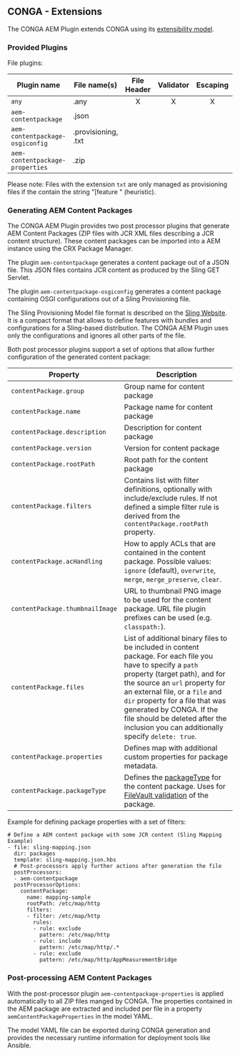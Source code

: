 ## CONGA - Extensions

The CONGA AEM Plugin extends CONGA using its [extensibility model][conga-extensibility].


### Provided Plugins

File plugins:

| Plugin name                     | File name(s)        | File Header | Validator | Escaping | Post Processor |
|---------------------------------|---------------------|:-----------:|:---------:|:--------:|:--------------:|
| `any`                           | .any                | X           | X         | X        |                |
| `aem-contentpackage`            | .json               |             |           |          | X              |
| `aem-contentpackage-osgiconfig` | .provisioning, .txt |             |           |          | X              |
| `aem-contentpackage-properties` | .zip                |             |           |          | X              |

Please note: Files with the extension `txt` are only managed as provisioning files if the contain the string "[feature " (heuristic).


### Generating AEM Content Packages

The CONGA AEM Plugin provides two post processor plugins that generate AEM Content Packages (ZIP files with JCR XML files describing a JCR content structure). These content packages can be imported into a AEM instance using the CRX Package Manager.

The plugin `aem-contentpackage` generates a content package out of a JSON file. This JSON files contains JCR content as produced by the Sling GET Servlet.

The plugin `aem-contentpackage-osgiconfig` generates a content package containing OSGI configurations out of a Sling Provisioning file.

The Sling Provisioning Model file format is described on the [Sling Website][sling-provisioning]. It is a compact format that allows to define features with bundles and configurations for a Sling-based distribution. The CONGA AEM Plugin uses only the configurations and ignores all other parts of the file.

Both post processor plugins support a set of options that allow further configuration of the generated content package:

| Property                        | Description
|---------------------------------|-------------
| `contentPackage.group`          | Group name for content package
| `contentPackage.name`           | Package name for content package
| `contentPackage.description`    | Description for content package
| `contentPackage.version`        | Version for content package
| `contentPackage.rootPath`       | Root path for the content package
| `contentPackage.filters`        | Contains list with filter definitions, optionally with include/exclude rules. If not defined a simple filter rule is derived from the `contentPackage.rootPath` property.
| `contentPackage.acHandling`     | How to apply ACLs that are contained in the content package. Possible values: `ignore` (default), `overwrite`, `merge`, `merge_preserve`, `clear`.
| `contentPackage.thumbnailImage` | URL to thumbnail PNG image to be used for the content package. URL file plugin prefixes can be used (e.g. `classpath:`).
| `contentPackage.files`          | List of additional binary files to be included in content package. For each file you have to specify a `path` property (target path), and for the source an `url` property for an external file, or a `file` and `dir` property for a file that was generated by CONGA. If the file should be deleted after the inclusion you can additionally specify `delete: true`.
| `contentPackage.properties`     | Defines map with additional custom properties for package metadata.
| `contentPackage.packageType`    | Defines the [packageType][jackrabbit-filevault-packagetype] for the content package. Uses for [FileVault validation][jackrabbit-filevault-validation] of the package.


Example for defining package properties with a set of filters:

```
# Define a AEM content package with some JCR content (Sling Mapping Example)
- file: sling-mapping.json
  dir: packages
  template: sling-mapping.json.hbs
  # Post-processors apply further actions after generation the file
  postProcessors:
  - aem-contentpackage
  postProcessorOptions:
    contentPackage:
      name: mapping-sample
      rootPath: /etc/map/http
      filters:
      - filter: /etc/map/http
        rules:
        - rule: exclude
          pattern: /etc/map/http
        - rule: include
          pattern: /etc/map/http/.*
        - rule: exclude
          pattern: /etc/map/http/AppMeasurementBridge
```


### Post-processing AEM Content Packages

With the post-processor plugin `aem-contentpackage-properties` is applied automatically to all ZIP files manged by CONGA. The properties contained in the AEM package are extracted and included per file in a property `aemContentPackageProperties` in the model YAML.

The model YAML file can be exported during CONGA generation and provides the necessary runtime information for deployment tools like Ansible.


[conga-extensibility]: https://devops.wcm.io/conga/extensibility.html
[sling-provisioning]: https://sling.apache.org/documentation/development/slingstart.html
[jackrabbit-filevault-packagetype]: http://jackrabbit.apache.org/filevault-package-maven-plugin/generate-metadata-mojo.html#packageType
[jackrabbit-filevault-validation]: https://jackrabbit.apache.org/filevault/validation.html
